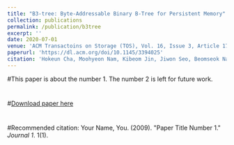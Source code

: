```yaml
---
title: "B3-tree: Byte-Addressable Binary B-Tree for Persistent Memory"
collection: publications
permalink: /publication/b3tree
excerpt: ''
date: 2020-07-01
venue: 'ACM Transactoins on Storage (TOS), Vol. 16, Issue 3, Article 17, (ISSN 1553-3077)'
paperurl: 'https://dl.acm.org/doi/10.1145/3394025'
citation: 'Hokeun Cha, Moohyeon Nam, Kibeom Jin, Jiwon Seo, Beomseok Nam.'
---
```

#This paper is about the number 1. The number 2 is left for future work.
#
#[Download paper here](http://academicpages.github.io/files/paper1.pdf)
#
#Recommended citation: Your Name, You. (2009). "Paper Title Number 1." <i>Journal 1</i>. 1(1).
